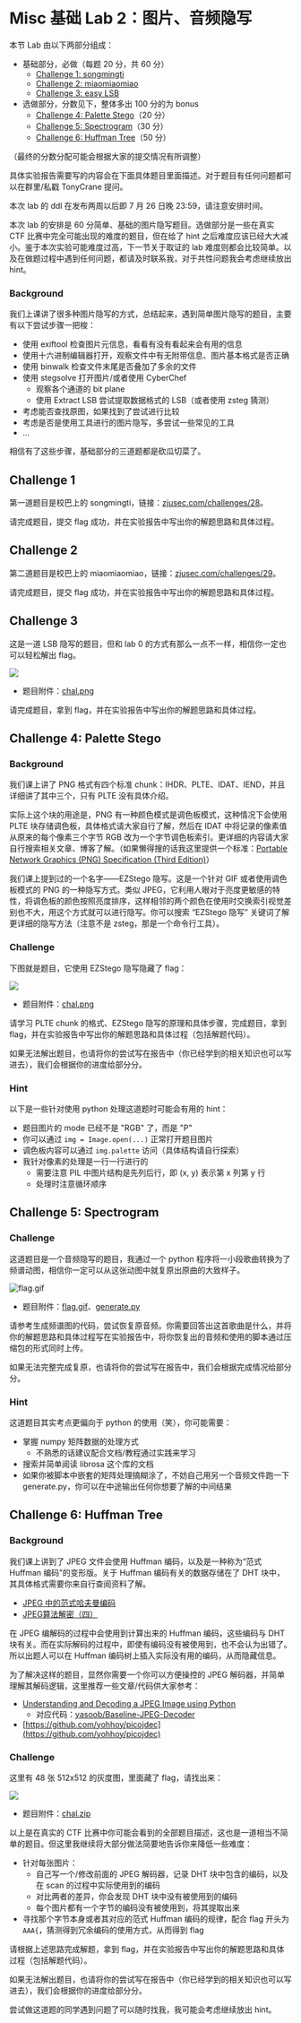 # Misc 基础 Lab 2：图片、音频隐写

本节 Lab 由以下两部分组成：

- 基础部分，必做（每题 20 分，共 60 分）
    - [Challenge 1: songmingti](#challenge-1)
    - [Challenge 2: miaomiaomiao](#challenge-2)
    - [Challenge 3: easy LSB](#challenge-3)
- 选做部分，分数见下，整体多出 100 分的为 bonus
    - [Challenge 4: Palette Stego](#challenge-5)（20 分）
    - [Challenge 5: Spectrogram](#challenge-6)（30 分）
    - [Challenge 6: Huffman Tree](#challenge-4)（50 分）

（最终的分数分配可能会根据大家的提交情况有所调整）

具体实验报告需要写的内容会在下面具体题目里面描述。对于题目有任何问题都可以在群里/私戳 TonyCrane 提问。

本次 lab 的 ddl 在发布两周以后即 7 月 26 日晚 23:59，请注意安排时间。

本次 lab 的安排是 60 分简单、基础的图片隐写题目。选做部分是一些在真实 CTF 比赛中完全可能出现的难度的题目，但在给了 hint 之后难度应该已经大大减小。鉴于本次实验可能难度过高，下一节关于取证的 lab 难度则都会比较简单。以及在做题过程中遇到任何问题，都请及时联系我，对于共性问题我会考虑继续放出 hint。

### Background
我们上课讲了很多种图片隐写的方式，总结起来，遇到简单图片隐写的题目，主要有以下尝试步骤一把梭：

- 使用 exiftool 检查图片元信息，看看有没有看起来会有用的信息
- 使用十六进制编辑器打开，观察文件中有无附带信息、图片基本格式是否正确
- 使用 binwalk 检查文件末尾是否叠加了多余的文件
- 使用 stegsolve 打开图片/或者使用 CyberChef
    - 观察各个通道的 bit plane
    - 使用 Extract LSB 尝试提取数据格式的 LSB（或者使用 zsteg 猜测）
- 考虑能否查找原图，如果找到了尝试进行比较
- 考虑是否是使用工具进行的图片隐写，多尝试一些常见的工具
- ...

相信有了这些步骤，基础部分的三道题都是砍瓜切菜了。

## Challenge 1

第一道题目是校巴上的 songmingti，链接：[zjusec.com/challenges/28](https://zjusec.com/challenges/28)。

请完成题目，提交 flag 成功，并在实验报告中写出你的解题思路和具体过程。

## Challenge 2

第二道题目是校巴上的 miaomiaomiao，链接：[zjusec.com/challenges/29](https://zjusec.com/challenges/29)。

请完成题目，提交 flag 成功，并在实验报告中写出你的解题思路和具体过程。

## Challenge 3

这是一道 LSB 隐写的题目，但和 lab 0 的方式有那么一点不一样，相信你一定也可以轻松解出 flag。

![](lab2/chal.png)

- 题目附件：[chal.png](https://raw.githubusercontent.com/team-s2/summer_course_2023/master/src/misc/lab2/easy_lsb/chal.png)

请完成题目，拿到 flag，并在实验报告中写出你的解题思路和具体过程。

## Challenge 4: Palette Stego
### Background

我们课上讲了 PNG 格式有四个标准 chunk：IHDR、PLTE、IDAT、IEND，并且详细讲了其中三个，只有 PLTE 没有具体介绍。

实际上这个块的用途是，PNG 有一种颜色模式是调色板模式，这种情况下会使用 PLTE 块存储调色板，具体格式请大家自行了解，然后在 IDAT 中将记录的像素值从原来的每个像素三个字节 RGB 改为一个字节调色板索引。更详细的内容请大家自行搜索相关文章、博客了解。（如果懒得搜的话我这里提供一个标准：[Portable Network Graphics (PNG) Specification (Third Edition)](https://www.w3.org/TR/png-3/)）

我们课上提到过的一个名字——EZStego 隐写。这是一个针对 GIF 或者使用调色板模式的 PNG 的一种隐写方式。类似 JPEG，它利用人眼对于亮度更敏感的特性，将调色板的颜色按照亮度排序，这样相邻的两个颜色在使用时交换索引视觉差别也不大，用这个方式就可以进行隐写。你可以搜索 “EZStego 隐写” 关键词了解更详细的隐写方法（注意不是 zsteg，那是一个命令行工具）。

### Challenge
下图就是题目，它使用 EZStego 隐写隐藏了 flag：

![](lab2/palette.png)

- 题目附件：[chal.png](https://raw.githubusercontent.com/team-s2/summer_course_2023/master/src/misc/lab2/palette/chal.png)

请学习 PLTE chunk 的格式、EZStego 隐写的原理和具体步骤，完成题目，拿到 flag，并在实验报告中写出你的解题思路和具体过程（包括解题代码）。

如果无法解出题目，也请将你的尝试写在报告中（你已经学到的相关知识也可以写进去），我们会根据你的进度给部分分。

### Hint

以下是一些针对使用 python 处理这道题时可能会有用的 hint：

- 题目图片的 mode 已经不是 "RGB" 了，而是 "P"
- 你可以通过 `img = Image.open(...)` 正常打开题目图片
- 调色板内容可以通过 `img.palette` 访问（具体结构请自行探索）
- 我针对像素的处理是一行一行进行的
    - 需要注意 PIL 中图片结构是先列后行，即 (x, y) 表示第 x 列第 y 行
    - 处理时注意循环顺序

## Challenge 5: Spectrogram
### Challenge
这道题目是一个音频隐写的题目，我通过一个 python 程序将一小段歌曲转换为了频谱动图，相信你一定可以从这张动图中就复原出原曲的大致样子。

![flag.gif](lab2/flag.gif)

- 题目附件：[flag.gif](https://raw.githubusercontent.com/team-s2/summer_course_2023/master/src/misc/lab2/fourier/flag.gif)、[generate.py](https://raw.githubusercontent.com/team-s2/summer_course_2023/master/src/misc/lab2/fourier/generate.py)

请参考生成频谱图的代码，尝试恢复原音频。你需要回答出这首歌曲是什么，并将你的解题思路和具体过程写在实验报告中，将你恢复出的音频和使用的脚本通过压缩包的形式同时上传。

如果无法完整完成复原，也请将你的尝试写在报告中，我们会根据完成情况给部分分。

### Hint

这道题目其实考点更偏向于 python 的使用（笑），你可能需要：

- 掌握 numpy 矩阵数据的处理方式
    - 不熟悉的话建议配合文档/教程通过实践来学习
- 搜索并简单阅读 librosa 这个库的文档
- 如果你被脚本中嵌套的矩阵处理搞糊涂了，不妨自己用另一个音频文件跑一下 generate.py，你可以在中途输出任何你想要了解的中间结果

## Challenge 6: Huffman Tree
### Background

我们课上讲到了 JPEG 文件会使用 Huffman 编码，以及是一种称为“范式 Huffman 编码”的变形版。关于 Huffman 编码有关的数据存储在了 DHT 块中，其具体格式需要你来自行查阅资料了解。

- [JPEG 中的范式哈夫曼编码](https://zhuanlan.zhihu.com/p/72044095)
- [JPEG算法解密（四）](https://www.thecodeway.com/?p=522)

在 JPEG 编解码的过程中会使用到计算出来的 Huffman 编码，这些编码与 DHT 块有关。而在实际解码的过程中，即使有编码没有被使用到，也不会认为出错了。所以出题人可以在 Huffman 编码树上插入实际没有用的编码，从而隐藏信息。

为了解决这样的题目，显然你需要一个你可以方便操控的 JPEG 解码器，并简单理解其解码逻辑，这里推荐一些文章/代码供大家参考：

- [Understanding and Decoding a JPEG Image using Python](https://yasoob.me/posts/understanding-and-writing-jpeg-decoder-in-python/)
    - 对应代码：[yasoob/Baseline-JPEG-Decoder](https://github.com/yasoob/Baseline-JPEG-Decoder)
- [https://github.com/yohhoy/picojdec](https://github.com/yohhoy/picojdec)

### Challenge

这里有 48 张 512x512 的灰度图，里面藏了 flag，请找出来：

![](lab2/huffman_intro.png)

- 题目附件：[chal.zip](https://raw.githubusercontent.com/team-s2/summer_course_2023/master/src/misc/lab2/huffman/chal.zip)

以上是在真实的 CTF 比赛中你可能会看到的全部题目描述，这也是一道相当不简单的题目。但这里我继续将大部分做法简要地告诉你来降低一些难度：

- 针对每张图片：
    - 自己写一个/修改前面的 JPEG 解码器，记录 DHT 块中包含的编码，以及在 scan 的过程中实际使用到的编码
    - 对比两者的差异，你会发现 DHT 块中没有被使用到的编码
    - 每个图片都有一个字节的编码没有被使用到，将其提取出来
- 寻找那个字节本身或者其对应的范式 Huffman 编码的规律，配合 flag 开头为 `AAA{`，猜测得到冗余编码的使用方式，从而得到 flag

请根据上述思路完成解题，拿到 flag，并在实验报告中写出你的解题思路和具体过程（包括解题代码）。

如果无法解出题目，也请将你的尝试写在报告中（你已经学到的相关知识也可以写进去），我们会根据你的进度给部分分。

尝试做这道题的同学遇到问题了可以随时找我，我可能会考虑继续放出 hint。